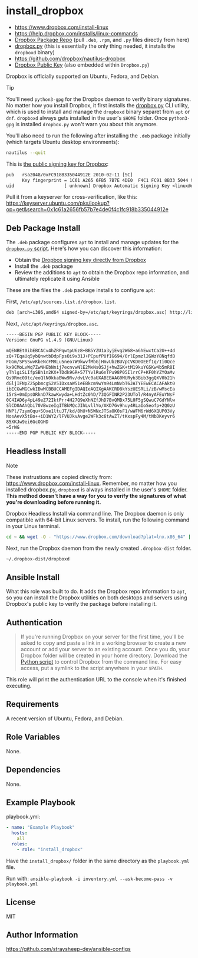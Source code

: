 install_dropbox
=========

- <https://www.dropbox.com/install-linux>
- <https://help.dropbox.com/installs/linux-commands>
- [Dropbox Package Repo](https://linux.dropbox.com/) (pull `.deb`, `.rpm`, and `.py` files directly from here)
- [dropbox.py](https://linux.dropbox.com/packages/dropbox.py) (this is essentially the only thing needed, it installs the `dropboxd` binary)
- <https://github.com/dropbox/nautilus-dropbox>
- [Dropbox Public Key](https://linux.dropbox.com/fedora/rpm-public-key.asc) (also embedded within `Dropbox.py`)

Dropbox is officially supported on Ubuntu, Fedora, and Debian.

> [!TIP]
> You'll need `python3-gpg` for the Dropbox daemon to verify binary signatures. No matter how you install Dropbox, it first installs the [dropbox.py](https://linux.dropbox.com/packages/dropbox.py) CLI utility, which is used to install and manage the `dropboxd` binary separet from `apt` or `dnf`. `dropboxd` always gets installed in the user's `$HOME` folder. Once `python3-gpg` is installed `dropbox.py` won't warn you about this anymore.

You'll also need to run the following after installing the `.deb` package initially (which targets Ubuntu desktop environments):

```bash
nautilus --quit
```

This is [the public signing key for Dropbox](https://linux.dropbox.com/fedora/rpm-public-key.asc):

```txt
pub   rsa2048/0xFC918B335044912E 2010-02-11 [SC]
      Key fingerprint = 1C61 A265 6FB5 7B7E 4DE0  F4C1 FC91 8B33 5044 912E
uid                   [ unknown] Dropbox Automatic Signing Key <linux@dropbox.com>
```

Pull it from a keyserver for cross-verification, like this: https://keyserver.ubuntu.com/pks/lookup?op=get&search=0x1c61a2656fb57b7e4de0f4c1fc918b335044912e


## Deb Package Install

The `.deb` package configures `apt` to install and manage updates for the [`dropbox.py` script](https://linux.dropbox.com/packages/dropbox.py). Here's how you can discover this information:

- Obtain the [Dropbox signing key directly from Dropbox](https://linux.dropbox.com/fedora/rpm-public-key.asc)
- Install the `.deb` package
- Review the additions to `apt` to obtain the Dropbox repo information, and ultimately replicate it using Ansible

These are the files the `.deb` package installs to configure `apt`:

First, `/etc/apt/sources.list.d/dropbox.list`.

```txt
deb [arch=i386,amd64 signed-by=/etc/apt/keyrings/dropbox.asc] http://linux.dropbox.com/ubuntu noble main
```

Next, `/etc/apt/keyrings/dropbox.asc`.

```txt
-----BEGIN PGP PUBLIC KEY BLOCK-----
Version: GnuPG v1.4.9 (GNU/Linux)

mQENBEt0ibEBCACv4hZRPqwtpU6z8+BB5YZU1a3yjEvg2W68+a6hEwxtCa2U++4d
zQ+7EqaUq5ybQnwtbDdpFpsOi9x31J+PCpufPUfIG694/0rlEpmzl2GWzY8NqfdB
FGGm/SPSSwvKbeNcFMRLu5neo7W9kwvfMbGjHmvUbzBUVpCVKD0OEEf1q/Ii0Qce
kx9CMoLvWq7ZwNHEbNnij7ecnvwNlE2MxNsOSJj+hwZGK+tM19kuYGSKw4b5mR8I
yThlgiSLIfpSBh1n2KX+TDdk9GR+57TYvlRu6nTPu98P05IlrrCP+KF0hYZYOaMv
Qs9Rmc09tc/eoQlN0kkaBWw9Rv/dvLVc0aUXABEBAAG0MURyb3Bib3ggQXV0b21h
dGljIFNpZ25pbmcgS2V5IDxsaW51eEBkcm9wYm94LmNvbT6JATYEEwECACAFAkt0
ibECGwMGCwkIBwMCBBUCCAMEFgIDAQIeAQIXgAAKCRD8kYszUESRLi/zB/wMscEa
15rS+0mIpsORknD7kawKwyda+LHdtZc0hD/73QGFINR2P23UTol/R4nyAFEuYNsF
0C4IAD6y4pL49eZ72IktPrr4H27Q9eXhNZfJhD7BvQMBx75L0F5gSQwuC7GdYNlw
SlCD0AAhQbi70VBwzeIgITBkMQcJIhLvllYo/AKD7Gv9huy4RLaIoSeofp+2Q0zU
HNPl/7zymOqu+5Oxe1ltuJT/kd/8hU+N5WNxJTSaOK0sF1/wWFM6rWd6XQUP03Vy
NosAevX5tBo++iD1WY2/lFVUJkvAvge2WFk3c6tAwZT/tKxspFy4M/tNbDKeyvr6
85XKJw9ei6GcOGHD
=5rWG
-----END PGP PUBLIC KEY BLOCK-----
```


## Headless Install

> [!NOTE]
> These instrustions are copied directly from: https://www.dropbox.com/install-linux. Remember, no matter how you installed dropbox.py, `dropboxd` is always installed in the user's `$HOME` folder. **This method doesn't have a way for you to verify the signatures of what you're downloading before running it.**

Dropbox Headless Install via command line. The Dropbox daemon is only compatible with 64-bit Linux servers. To install, run the following command in your Linux terminal.

```bash
cd ~ && wget -O - "https://www.dropbox.com/download?plat=lnx.x86_64" | tar xzf -
```

Next, run the Dropbox daemon from the newly created `.dropbox-dist` folder.

```bash
~/.dropbox-dist/dropboxd
```


## Ansible Install

What this role was built to do. It adds the Dropbox repo information to `apt`, so you can install the Dropbox utilities on both desktops and servers using Dropbox's public key to verify the package before installing it.


## Authentication

> If you're running Dropbox on your server for the first time, you'll be asked to copy and paste a link in a working browser to create a new account or add your server to an existing account. Once you do, your Dropbox folder will be created in your home directory. Download the [Python script](https://linux.dropbox.com/packages/dropbox.py) to control Dropbox from the command line. For easy access, put a symlink to the script anywhere in your `$PATH`.

This role will print the authentication URL to the console when it's finished executing.

Requirements
------------

A recent version of Ubuntu, Fedora, and Debian.

Role Variables
--------------

None.

Dependencies
------------

None.

Example Playbook
----------------

playbook.yml:

```yml
- name: "Example Playbook"
  hosts:
    all
  roles:
    - role: "install_dropbox"
```

Have the `install_dropbox/` folder in the same directory as the `playbook.yml` file.

Run with: `ansible-playbook -i inventory.yml --ask-become-pass -v playbook.yml`

License
-------

MIT

Author Information
------------------

https://github.com/straysheep-dev/ansible-configs
